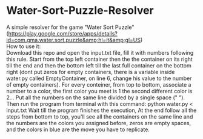 # Water-Sort-Puzzle-Resolver
A simple resolver for the game "Water Sort Puzzle" (https://play.google.com/store/apps/details?id=com.gma.water.sort.puzzle&amp;hl=it&amp;gl=US)  
  How to use it:  
  Download this repo and open the input.txt file, fill it with numbers following this rule.
  Start from the top left container then the the container on its right till the end and then the bottom left till the last full container on the bottom right (dont put      zeros for empty containers, there is a variable inside water.py called EmptyContainer, on line 6, change his value to the number of empty containers).
  For every conteiner, from top to bottom, associate a number to a color, the first color you meet is 1 the second different color is 2...
  Put all the numbers on the same line divided by a single space (" ").
  Then run the program from terminal with this command: python water.py < input.txt
  Wait till the program finishes the execution, At the end follow all the steps from bottom to top, you'll see all the containers on the same line and the numbers are the colors you assigned before, zeros are empty spaces, and the colors in blue are the move you have to replicate. 
